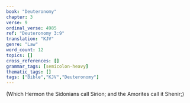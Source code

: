 ```yaml
---
book: "Deuteronomy"
chapter: 3
verse: 9
ordinal_verse: 4985
ref: "Deuteronomy 3:9"
translation: "KJV"
genre: "Law"
word_count: 12
topics: []
cross_references: []
grammar_tags: [semicolon-heavy]
thematic_tags: []
tags: ["Bible","KJV","Deuteronomy"]
---
```

(Which Hermon the Sidonians call Sirion; and the Amorites call it Shenir;)
